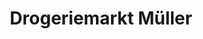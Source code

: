 ---
title: "Drogeriemarkt Müller"
url: /leutkirch-im-allgaeu/drogeriemarkt-mueller/
shop: Drogerie
---